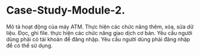 # Case-Study-Module-2.
Mô tả hoạt động của máy ATM.
Thực hiện các chức năng thêm, xóa, sửa dữ liệu.
Đọc, ghi file.
thực hiện các chức năng giao dịch cơ bản.
Yêu cầu người dùng phải có tài khoản để đăng nhập.
Yêu cầu người dùng phải đăng nhập để có thể sử dụng.
